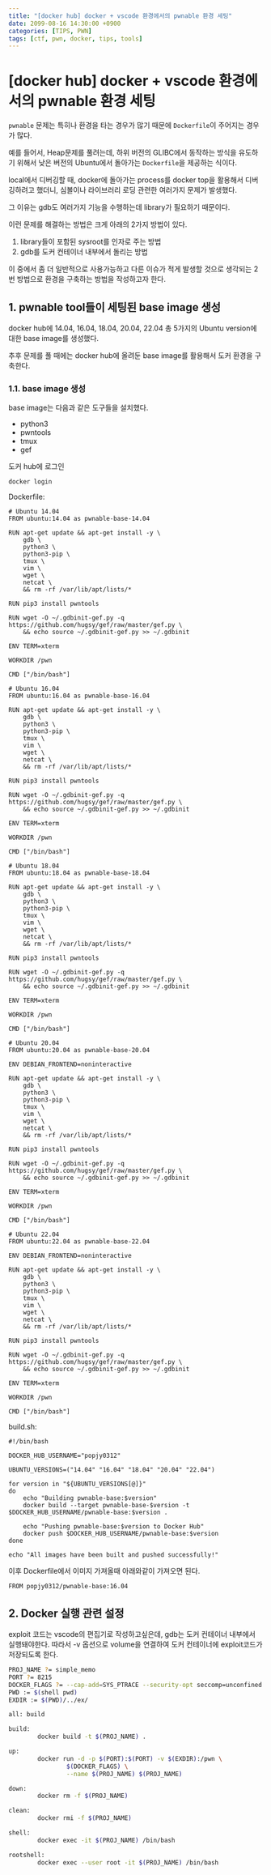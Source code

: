 ```yaml
---
title: "[docker hub] docker + vscode 환경에서의 pwnable 환경 세팅"
date: 2099-08-16 14:30:00 +0900
categories: [TIPS, PWN]
tags: [ctf, pwn, docker, tips, tools]
---
```


# [docker hub] docker + vscode 환경에서의 pwnable 환경 세팅

`pwnable` 문제는 특히나 환경을 타는 경우가 많기 때문에 `Dockerfile`이 주어지는 경우가 많다.

예를 들어서, Heap문제를 풀려는데, 하위 버전의 GLIBC에서 동작하는 방식을 유도하기 위해서 낮은 버전의 Ubuntu에서 돌아가는 `Dockerfile`을 제공하는 식이다.

local에서 디버깅할 때, docker에 돌아가는 process를 docker top을 활용해서 디버깅하려고 했더니, 심볼이나 라이브러리 로딩 관련한 여러가지 문제가 발생했다.

그 이유는 gdb도 여러가지 기능을 수행하는데 library가 필요하기 때문이다.

이런 문제를 해결하는 방법은 크게 아래의 2가지 방법이 있다.
1. library들이 포함된 sysroot를 인자로 주는 방법
2. gdb를 도커 컨테이너 내부에서 돌리는 방법

이 중에서 좀 더 일반적으로 사용가능하고 다른 이슈가 적게 발생할 것으로 생각되는 2번 방법으로 환경을 구축하는 방법을 작성하고자 한다.

## 1. pwnable tool들이 세팅된 base image 생성
docker hub에 14.04, 16.04, 18.04, 20.04, 22.04 총 5가지의 Ubuntu version에 대한 base image를 생성했다.

추후 문제를 풀 때에는 docker hub에 올려둔 base image를 활용해서 도커 환경을 구축한다.

### 1.1. base image 생성


base image는 다음과 같은 도구들을 설치했다.

- python3
- pwntools
- tmux
- gef

도커 hub에 로그인
```shell
docker login
```

Dockerfile:
```
# Ubuntu 14.04
FROM ubuntu:14.04 as pwnable-base-14.04

RUN apt-get update && apt-get install -y \
    gdb \
    python3 \
    python3-pip \
    tmux \
    vim \
    wget \
    netcat \
    && rm -rf /var/lib/apt/lists/*

RUN pip3 install pwntools

RUN wget -O ~/.gdbinit-gef.py -q https://github.com/hugsy/gef/raw/master/gef.py \
    && echo source ~/.gdbinit-gef.py >> ~/.gdbinit

ENV TERM=xterm

WORKDIR /pwn

CMD ["/bin/bash"]

# Ubuntu 16.04
FROM ubuntu:16.04 as pwnable-base-16.04

RUN apt-get update && apt-get install -y \
    gdb \
    python3 \
    python3-pip \
    tmux \
    vim \
    wget \
    netcat \
    && rm -rf /var/lib/apt/lists/*

RUN pip3 install pwntools

RUN wget -O ~/.gdbinit-gef.py -q https://github.com/hugsy/gef/raw/master/gef.py \
    && echo source ~/.gdbinit-gef.py >> ~/.gdbinit

ENV TERM=xterm

WORKDIR /pwn

CMD ["/bin/bash"]

# Ubuntu 18.04
FROM ubuntu:18.04 as pwnable-base-18.04

RUN apt-get update && apt-get install -y \
    gdb \
    python3 \
    python3-pip \
    tmux \
    vim \
    wget \
    netcat \
    && rm -rf /var/lib/apt/lists/*

RUN pip3 install pwntools

RUN wget -O ~/.gdbinit-gef.py -q https://github.com/hugsy/gef/raw/master/gef.py \
    && echo source ~/.gdbinit-gef.py >> ~/.gdbinit

ENV TERM=xterm

WORKDIR /pwn

CMD ["/bin/bash"]

# Ubuntu 20.04
FROM ubuntu:20.04 as pwnable-base-20.04

ENV DEBIAN_FRONTEND=noninteractive

RUN apt-get update && apt-get install -y \
    gdb \
    python3 \
    python3-pip \
    tmux \
    vim \
    wget \
    netcat \
    && rm -rf /var/lib/apt/lists/*

RUN pip3 install pwntools

RUN wget -O ~/.gdbinit-gef.py -q https://github.com/hugsy/gef/raw/master/gef.py \
    && echo source ~/.gdbinit-gef.py >> ~/.gdbinit

ENV TERM=xterm

WORKDIR /pwn

CMD ["/bin/bash"]

# Ubuntu 22.04
FROM ubuntu:22.04 as pwnable-base-22.04

ENV DEBIAN_FRONTEND=noninteractive

RUN apt-get update && apt-get install -y \
    gdb \
    python3 \
    python3-pip \
    tmux \
    vim \
    wget \
    netcat \
    && rm -rf /var/lib/apt/lists/*

RUN pip3 install pwntools

RUN wget -O ~/.gdbinit-gef.py -q https://github.com/hugsy/gef/raw/master/gef.py \
    && echo source ~/.gdbinit-gef.py >> ~/.gdbinit

ENV TERM=xterm

WORKDIR /pwn

CMD ["/bin/bash"]
```

build.sh:
```shell
#!/bin/bash

DOCKER_HUB_USERNAME="popjy0312"

UBUNTU_VERSIONS=("14.04" "16.04" "18.04" "20.04" "22.04")

for version in "${UBUNTU_VERSIONS[@]}"
do
    echo "Building pwnable-base:$version"
    docker build --target pwnable-base-$version -t $DOCKER_HUB_USERNAME/pwnable-base:$version .

    echo "Pushing pwnable-base:$version to Docker Hub"
    docker push $DOCKER_HUB_USERNAME/pwnable-base:$version
done

echo "All images have been built and pushed successfully!"
```

이후 Dockerfile에서 이미지 가져올때 아래와같이 가져오면 된다.
```
FROM popjy0312/pwnable-base:16.04
```

## 2. Docker 실행 관련 설정

exploit 코드는 vscode의 편집기로 작성하고싶은데, gdb는 도커 컨테이너 내부에서 실행돼야한다.
따라서 -v 옵션으로 volume을 연결하여 도커 컨테이너에 exploit코드가 저장되도록 한다.

```sh
PROJ_NAME ?= simple_memo
PORT ?= 8215
DOCKER_FLAGS ?= --cap-add=SYS_PTRACE --security-opt seccomp=unconfined --privileged  
PWD := $(shell pwd)
EXDIR := $(PWD)/../ex/

all: build

build:
        docker build -t $(PROJ_NAME) .

up:
        docker run -d -p $(PORT):$(PORT) -v $(EXDIR):/pwn \
                $(DOCKER_FLAGS) \
                --name $(PROJ_NAME) $(PROJ_NAME)

down:
        docker rm -f $(PROJ_NAME)

clean:
        docker rmi -f $(PROJ_NAME)

shell:
        docker exec -it $(PROJ_NAME) /bin/bash

rootshell:
        docker exec --user root -it $(PROJ_NAME) /bin/bash
```